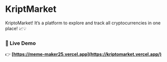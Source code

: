 # KriptMarket
KriptoMarket! It’s a platform to explore and track all cryptocurrencies in one place! 📈💡

### 🔗 Live Demo  
👉 **[https://meme-maker25.vercel.app](https://kriptomarket.vercel.app/)**  
